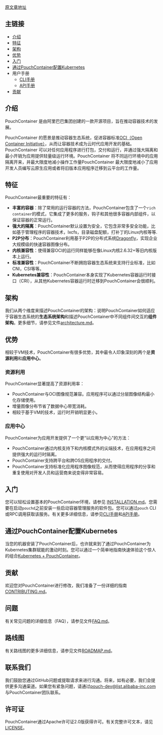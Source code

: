 [原文章地址](https://github.com/alibaba/pouch/blob/master/README.md)

## 主链接 

- <a href="#1">介绍</a>
- <a href="#2">特征</a> 
- <a href="#3">架构</a>
- <a href="#4">优势</a>
- <a href="#5">入门</a>
- <a href="#6">通过PouchContainer配置Kubernetes</a>
- 用户手册
  - [CLI手册](https://github.com/alibaba/pouch/tree/master/docs/commandline)
  - [API手册](https://github.com/alibaba/pouch/tree/master/docs/api)
- <a href="7">贡献</a>

## <a name="1">介绍</a>

PouchContainer 是由阿里巴巴集团创建的一款开源项目，旨在推动容器技术的发展。

PouchContainer 的愿景是推动容器生态系统，促进容器标准[OCI（Open Container Initiative）](https://github.com/opencontainers)，从而让容器技术成为云时代应用开发的基础。
PouchContainer 可以对任何应用程序进行打包，交付和运行，并通过强大隔离和最小开销为应用提供轻量级运行环境。PouchContainer 将不同运行环境中的应用隔离开来，并最大限度地减小操作工作量PouchContainer 最大限度地减小了应用开发人员编写云原生应用或者将旧版本应用程序迁移到云平台的工作量。

## <a name="2">特征</a>

PouchContainer最重要的特征有：

- **丰富的容器**：除了常用的运行容器的方法，PouchContainer包含了一个`rich container`的模式，它集成了更多的服务，钩子和其他很多容器内部组件，以保证容器的正常运行。
- **强大的隔离**：PouchContainer默认设置为安全，它包含非常多安全功能，比如基于管理程序的容器技术，lxcfs，目录磁盘配额，打补丁的Linux内核等等.
- **P2P分布**：PouchContainer利用基于P2P的分布式系统[Dragonfly](https://github.com/alibaba/dragonfly)，实现企业大规模级的快速容器图像分布。
- **内核兼容性**：使得兼容OCI的运行同样能够在像Linux内核2.6.32+等旧内核版本上运行。
- **标准兼容性**：PouchContainer不断拥抱容器生态系统来支持行业标准，比如CNI，CSI等等。
- **Kubernetes兼容性**：PouchContainer本身实现了Kubernetes容器运行时接口（CRI），从其他Kubernetes容器运行时迁移到PouchContainer会很顺利。

## <a name="3">架构</a>
我们从两个维度来描述PouchContainer的架构：说明PouchContainer如何适应于容器生态系统的**生态系统架构**和描述PouchContainer中不同组件间交互的**组件架构**。更多细节，请参见文件[architecture.md](https://github.com/alibaba/pouch/blob/master/docs/architecture.md)。

## <a name="4">优势</a>
相较于VM技术，PouchContainer有很多优势，其中最令人印象深刻的两个是**资源利用**和**应用中心**。
### 资源利用
PouchContainer显著提高了资源利用率：

- PouchContainer与OCI图像规范兼容。应用程序可以通过分层图像结构最小化存储使用。
- 增量图像分布节省了数据中心带宽消耗。
- 相较于基于VM的技术，运行时开销明显更小。
### 应用中心
PouchContainer为应用开发提供了一个更“以应用为中心”的方法：

- PouchContainer通过内核支持下和内核模式外的尖端技术，在应用程序之间提供强大的运行时隔离。
- PouchContainer支持跨平台和跨OS应用程序的交付。
- PouchContainer支持标准化应用程序图像规范，从而使得应用程序的分享和重复使用对开发人员和运营商来说变得非常容易。
## <a name="5">入门</a>
您可以轻松设置基本的PouchContainer环境，请参见 [INSTALLATION.md](https://github.com/alibaba/pouch/blob/master/INSTALLATION.md)。您需要在启动`pouchd`之前安装一些启动容器管理服务的软件包。您可以通过`pouch` CLI或RPC调用获取该服务。有关更多详细信息，请参见[CLI手册](https://github.com/alibaba/pouch/tree/master/docs/commandline)和[API手册](https://github.com/alibaba/pouch/tree/master/docs/api)。
## <a name="6">通过PouchContainer配置Kubernetes</a>
当您的机器安装了PouchContainer后，也许就来到了通过PouchContainer为Kubernetes集群赋能的激动时刻。您可以通过一个简单地指南快速体验这个惊人的组合[Kubernetes + PouchContainer](https://github.com/alibaba/pouch/blob/master/docs/kubernetes/pouch_with_kubernetes_deploying.md)。
## <a name="7">贡献</a>
欢迎您对PouchContainer进行修改，我们准备了一份详细的指南[CONTRIBUTING.md](https://github.com/alibaba/pouch/blob/master/CONTRIBUTING.md)。
## 问题
有关常见问题的详细信息（FAQ），请参见文件[FAQ.md](https://github.com/alibaba/pouch/blob/master/FAQ.md)。
## 路线图
有关路线图的更多详细信息，请参见文件[ROADMAP.md](https://github.com/alibaba/pouch/blob/master/ROADMAP.md)。
## 联系我们
我们鼓励您通过GitHub问题或提取请求来进行沟通。将来，如有必要，我们会提供更多沟通渠道。如果您有紧急问题，请通过[pouch-dev@list.alibaba-inc.com](mailto:pouch-dev@list.alibaba-inc.com)与PouchContainer团队联系。
## 许可证
PouchContainer通过Apache许可证2.0版获得许可。有关完整许可文本，请见[LICENSE](https://github.com/alibaba/pouch/blob/master/LICENSE)。
